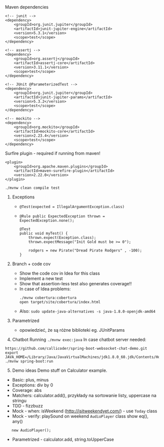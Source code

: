 Maven dependencies
```
<!-- junit -->
<dependency>
    <groupId>org.junit.jupiter</groupId>
    <artifactId>junit-jupiter-engine</artifactId>
    <version>5.3.1</version>
    <scope>test</scope>
</dependency>

<!-- assertj -->
<dependency>
    <groupId>org.assertj</groupId>
    <artifactId>assertj-core</artifactId>
    <version>3.11.1</version>
    <scope>test</scope>
</dependency>

<!-- JUnit @ParameterizedTest -->
<dependency>
    <groupId>org.junit.jupiter</groupId>
    <artifactId>junit-jupiter-params</artifactId>
    <version>5.3.2</version>
    <scope>test</scope>
</dependency>

<!-- mockito -->
<dependency>
    <groupId>org.mockito</groupId>
    <artifactId>mockito-core</artifactId>
    <version>2.23.4</version>
    <scope>test</scope>
</dependency>

```
Surfire plugin - required if running from maven!
```
<plugin>
    <groupId>org.apache.maven.plugins</groupId>
    <artifactId>maven-surefire-plugin</artifactId>
    <version>2.22.0</version>
</plugin>

```
`./mvnw clean compile test`

                                            
1. Exceptions 
    * `@Test(expected = IllegalArgumentException.class)`
    * ```
      @Rule public ExpectedException thrown = ExpectedException.none();
      
      @Test
      public void myTest() {
          thrown.expect(Exception.class);
          thrown.expectMessage("Init Gold must be >= 0");
      
          rodgers = new Pirate("Dread Pirate Rodgers" , -100);
      }
      ```

2. Branch + code cov
    * Show the code cov in Idea for this class
    * Implement a new test
    * Show that assertion-less test also generates coverage!!
    * In case of Idea problems: 
        ```
        ./mvnw cobertura:cobertura
        open target/site/cobertura/index.html
        ```
    * Also: `sudo update-java-alternatives -s java-1.8.0-openjdk-amd64`

3. Parametrized
    * opowiedzieć, że są różne biblioteki eg. JUnitParams

4. Chatbot
Running 
`./mvnw exec:java`
In case chatbot server needed:
```
https://github.com/callicoder/spring-boot-websocket-chat-demo.git
export JAVA_HOME=/Library/Java/JavaVirtualMachines/jdk1.8.0_60.jdk/Contents/Home
./mvnw spring-boot:run
```

5. Demo ideas
Demo stuff on Calculator example.
* Basic: plus, minus
* Exceptions: div by 0
* Coverage: abs
* Matchers: calculator.add(), przykłady na sortowanie listy, uppercase na stringu
* TDD - fizzbuzz 
* Mock - when: isWeekend (http://isitweekendyet.com/) - use `Today` class
* Mock - verify: playSound on weekend `AudioPlayer` class
show eq(), any() 
```
   new AudioPlayer();
```
* Parametrized - calculator.add, string.toUpperCase
